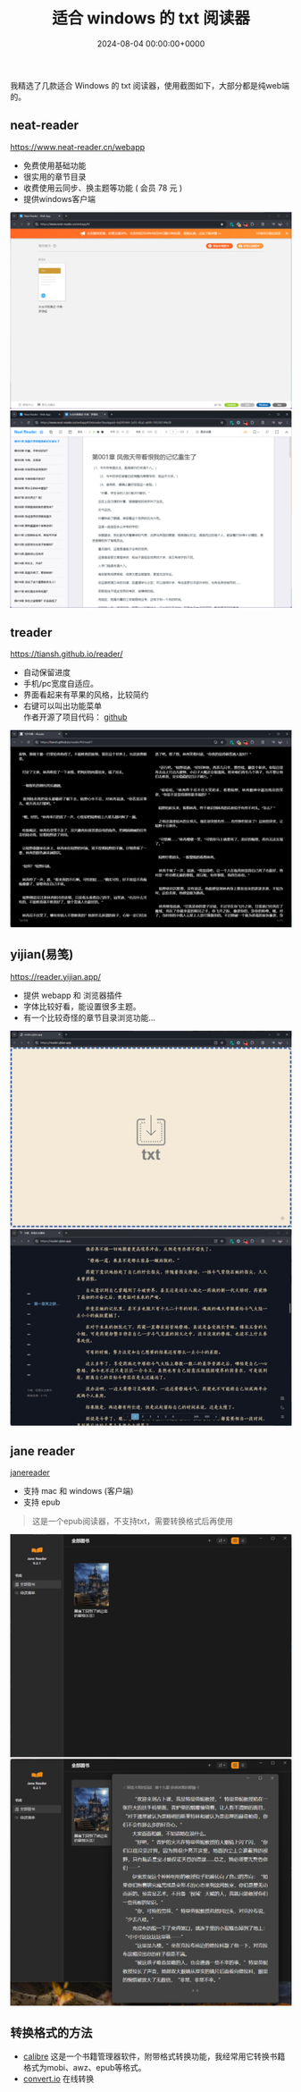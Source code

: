 ﻿---
title: 适合 windows 的 txt 阅读器 # 标题
slug: txt_reader # url(注释掉 和标题相同)
image: readinggirl.png # 头图，注释掉，否则会有一个难看的呃加载不出来的图片
# description: xxxx # 描述小字(注释掉 不显示描述)

date: 2024-08-04 00:00:00+0000 # 日期时间，如果时间未到，post 不会显示(注释掉 不显示日期)
# weight: 1 # 权重越小，放到越前面   (注释掉 日期排序)

# tags: # 只能在侧面看到的标签,会显示在文章的底部
#     - TAG A
#     - TAG B
# categories: #会显示在 post 上面的分类
#     - themes
#     - syntax
---

我精选了几款适合 Windows 的 txt 阅读器，使用截图如下，大部分都是纯web端的。

## neat-reader
https://www.neat-reader.cn/webapp  
- 免费使用基础功能 
- 很实用的章节目录
- 收费使用云同步、换主题等功能 ( 会员 78 元 )
- 提供windows客户端


![](https://raw.githubusercontent.com/cornradio/imgs/main/blog/Clip_2024-08-04_18-52-04.png)  
![](https://raw.githubusercontent.com/cornradio/imgs/main/blog/Clip_2024-08-04_18-52-45.png)

## treader
https://tiansh.github.io/reader/  
- 自动保留进度
- 手机/pc宽度自适应。  
- 界面看起来有苹果的风格，比较简约
- 右键可以叫出功能菜单  
作者开源了项目代码： [github](https://github.com/tiansh/reader)

![](https://raw.githubusercontent.com/cornradio/imgs/main/blog/Clip_2024-08-04_18-54-35.png)

## yijian(易笺)
https://reader.yijian.app/
- 提供 webapp 和 浏览器插件   
- 字体比较好看，能设置很多主题。
- 有一个比较奇怪的章节目录浏览功能... 


![](https://raw.githubusercontent.com/cornradio/imgs/main/blog/Clip_2024-08-04_18-55-37.png)  
![](https://raw.githubusercontent.com/cornradio/imgs/main/blog/Clip_2024-08-04_18-55-49.png)


## jane reader
[janereader](https://janereader.com/) 
- 支持 mac 和 windows (客户端)
- 支持 epub   
> 这是一个epub阅读器，不支持txt，需要转换格式后再使用   



![](https://raw.githubusercontent.com/cornradio/imgs/main/blog/Clip_2024-08-04_18-56-44.png)  
![](https://raw.githubusercontent.com/cornradio/imgs/main/blog/Clip_2024-08-04_18-57-53.png)


## 转换格式的方法

-  [calibre]( https://calibre-ebook.com/) 这是一个书籍管理器软件，附带格式转换功能，我经常用它转换书籍格式为mobi、awz、epub等格式。  
-  [convert.io](https://convertio.co/zh/txt-epub/) 在线转换  